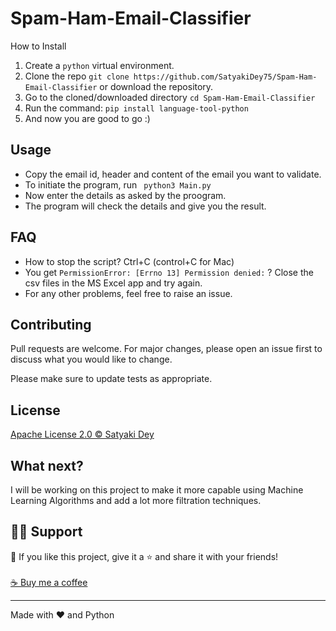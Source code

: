# Spam-Ham-Email-Classifier

<p align="left>

This can be used to filter spam emails from a number of emails. This has been done using basic knowledge of Python and does not involve any Machine Learning Algorithms.

##
## How to Install
          

1. Create a ```python``` virtual environment. 
2. Clone the repo ``` git clone https://github.com/SatyakiDey75/Spam-Ham-Email-Classifier ``` or download the repository.
3. Go to the cloned/downloaded directory ``` cd Spam-Ham-Email-Classifier ``` 
4. Run the command: ``` pip install language-tool-python ```
5. And now you are good to go :)

##
## Usage
- Copy the email id, header and content of the email you want to validate.
- To initiate the program, run ``` python3 Main.py```
- Now enter the details as asked by the proogram.
- The program will check the details and give you the result.

##
## FAQ
- How to stop the script? Ctrl+C (control+C for Mac) 
- You get ``` PermissionError: [Errno 13] Permission denied: ``` ? Close the csv files in the MS Excel app and try again.
- For any other problems, feel free to raise an issue.

##
## Contributing
Pull requests are welcome. For major changes, please open an issue first to discuss what you would like to change. 

Please make sure to update tests as appropriate.

##
## License
[Apache License 2.0 © Satyaki Dey](https://github.com/SatyakiDey75/Spam-Ham-Email-Classifier/blob/main/LICENSE)

##
## What next?
I will be working on this project to make it more capable using Machine Learning Algorithms and add a lot more filtration techniques.

##
## 🙋‍♂️ Support

💙 If you like this project, give it a ⭐ and share it with your friends!<br><br>
[☕ Buy me a coffee](https://www.buymeacoffee.com/satyakidey75)

---

Made with ❤️ and Python <br><br>
